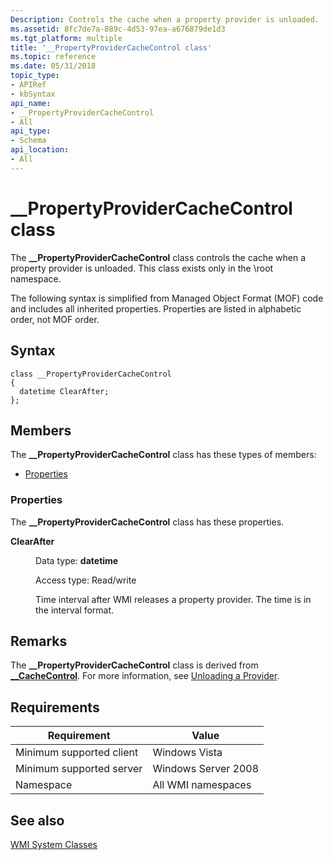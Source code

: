 ```yaml
---
Description: Controls the cache when a property provider is unloaded.
ms.assetid: 8fc7de7a-889c-4d53-97ea-a676879de1d3
ms.tgt_platform: multiple
title: '__PropertyProviderCacheControl class'
ms.topic: reference
ms.date: 05/31/2018
topic_type: 
- APIRef
- kbSyntax
api_name: 
- __PropertyProviderCacheControl
- All
api_type: 
- Schema
api_location: 
- All
---
```


# \_\_PropertyProviderCacheControl class

The **\_\_PropertyProviderCacheControl** class controls the cache when a property provider is unloaded. This class exists only in the \\root namespace.

The following syntax is simplified from Managed Object Format (MOF) code and includes all inherited properties. Properties are listed in alphabetic order, not MOF order.

## Syntax

``` syntax
class __PropertyProviderCacheControl
{
  datetime ClearAfter;
};
```

## Members

The **\_\_PropertyProviderCacheControl** class has these types of members:

-   [Properties](#properties)

### Properties

The **\_\_PropertyProviderCacheControl** class has these properties.

<dl> <dt>

**ClearAfter**
</dt> <dd> <dl> <dt>

Data type: **datetime**
</dt> <dt>

Access type: Read/write
</dt> </dl>

Time interval after WMI releases a property provider. The time is in the interval format.

</dd> </dl>

## Remarks

The **\_\_PropertyProviderCacheControl** class is derived from [**\_\_CacheControl**](--cachecontrol.md). For more information, see [Unloading a Provider](unloading-a-provider.md).

## Requirements



| Requirement | Value |
|-------------------------------------|--------------------------------|
| Minimum supported client<br/> | Windows Vista<br/>       |
| Minimum supported server<br/> | Windows Server 2008<br/> |
| Namespace<br/>                | All WMI namespaces<br/>  |



## See also

<dl> <dt>

[WMI System Classes](wmi-system-classes.md)
</dt> </dl>

 

 




